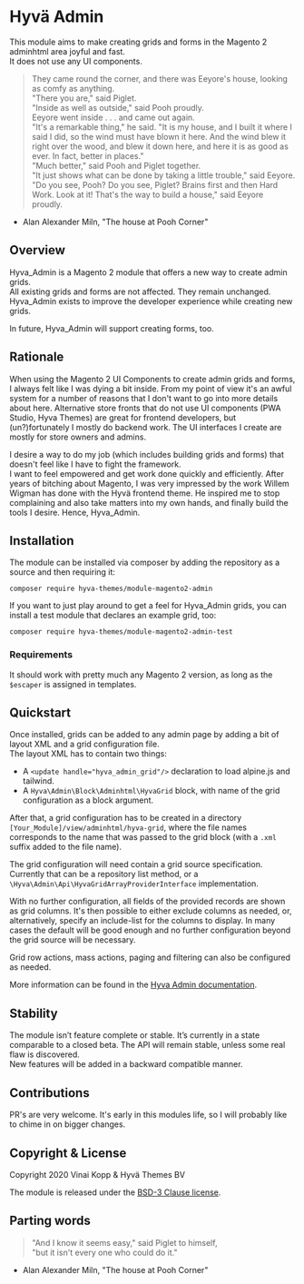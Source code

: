 # Hyvä Admin

This module aims to make creating grids and forms in the Magento 2 adminhtml area joyful and fast.    
It does not use any UI components.

> They  came  round  the  corner,  and there was Eeyore's
  house, looking as comfy as anything.  
          "There you are," said Piglet.  
          "Inside as well as outside," said Pooh proudly.  
          Eeyore went inside . . . and came out again.  
          "It's a remarkable thing," he said. "It  is  my  house,
  and  I built it where I said I did, so the wind must have blown
  it here. And the wind blew it right over the wood, and blew  it
  down  here,  and here it is as good as ever. In fact, better in
  places."  
          "Much better," said Pooh and Piglet together.  
          "It just shows what can be  done  by  taking  a  little
  trouble,"  said Eeyore. "Do you see, Pooh? Do you see, Piglet?
  Brains first and then Hard Work. Look at it! That's the way  to
  build a house," said Eeyore proudly.

- Alan Alexander Miln, "The house at Pooh Corner"

## Overview

Hyva_Admin is a Magento 2 module that offers a new way to create admin grids.  
All existing grids and forms are not affected. They remain unchanged.  
Hyva_Admin exists to improve the developer experience while creating new grids.

In future, Hyva_Admin will support creating forms, too.

## Rationale

When using the Magento 2 UI Components to create admin grids and forms, I always felt like I was dying a bit inside. From my point of view it's an awful system for a number of reasons that I don't want to go into more details about here.
Alternative store fronts that do not use UI components (PWA Studio, Hyva Themes) are great for frontend developers, but (un?)fortunately I mostly do backend work. The UI interfaces I create are mostly for store owners and admins.
 
I desire a way to do my job (which includes building grids and forms) that doesn't feel like I have to fight the framework.  
I want to feel empowered and get work done quickly and efficiently.
After years of bitching about Magento, I was very impressed by the work Willem Wigman has done with the Hyvä frontend theme.
He inspired me to stop complaining and also take matters into my own hands, and finally build the tools I desire.
Hence, Hyva_Admin. 


## Installation

The module can be installed via composer by adding the repository as a source and then requiring it: 

```
composer require hyva-themes/module-magento2-admin
```

If you want to just play around to get a feel for Hyva_Admin grids, you can install a test module that declares an example grid, too:

```
composer require hyva-themes/module-magento2-admin-test
```

### Requirements

It should work with pretty much any Magento 2 version, as long as the `$escaper` is assigned in templates.

## Quickstart

Once installed, grids can be added to any admin page by adding a bit of layout XML and a grid configuration file.  
The layout XML has to contain two things:

* A `<update handle="hyva_admin_grid"/>` declaration to load alpine.js and tailwind.
* A `Hyva\Admin\Block\Adminhtml\HyvaGrid` block, with name of the grid configuration as a block argument.

After that, a grid configuration has to be created in a directory `[Your_Module]/view/adminhtml/hyva-grid`, where the
file names corresponds to the name that was passed to the grid block (with a `.xml` suffix added to the file name).

The grid configuration will need contain a grid source specification. Currently that can be a repository list method, or a
`\Hyva\Admin\Api\HyvaGridArrayProviderInterface` implementation.

With no further configuration, all fields of the provided records are shown as grid columns.
It's then possible to either exclude columns as needed, or, alternatively, specify an include-list for the columns to display.
In many cases the default will be good enough and no further configuration beyond the grid source will be necessary.

Grid row actions, mass actions, paging and filtering can also be configured as needed.

More information can be found in the [Hyva Admin documentation](./doc/).

## Stability

The module isn’t feature complete or stable. It’s currently in a state comparable to a closed beta.
The API will remain stable, unless some real flaw is discovered.  
New features will be added in a backward compatible manner.  

## Contributions

PR's are very welcome.
It's early in this modules life, so I will probably like to chime in on bigger changes.

## Copyright & License

Copyright 2020 Vinai Kopp & Hyvä Themes BV

The module is released under the [BSD-3 Clause license](LICENSE.txt).

## Parting words

> "And  I  know  it  seems easy," said Piglet to himself,  
  "but it isn't every one who could do it."  
- Alan Alexander Miln, "The house at Pooh Corner"
